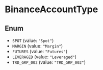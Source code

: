 # BinanceAccountType

## Enum

* `SPOT` (value: `"Spot"`)
* `MARGIN` (value: `"Margin"`)
* `FUTURES` (value: `"Futures"`)
* `LEVERAGED` (value: `"Leveraged"`)
* `TRD_GRP_002` (value: `"TRD_GRP_002"`)
